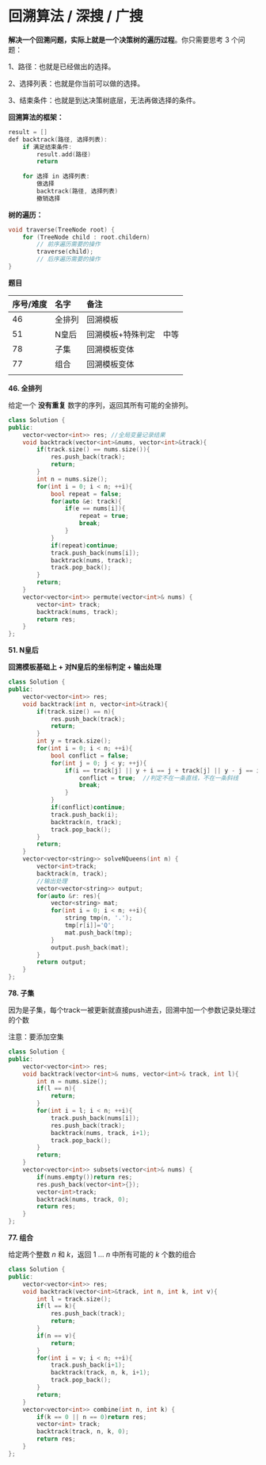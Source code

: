 # 回溯算法 / 深搜 / 广搜

**解决一个回溯问题，实际上就是一个决策树的遍历过程**。你只需要思考 3 个问题：

1、路径：也就是已经做出的选择。

2、选择列表：也就是你当前可以做的选择。

3、结束条件：也就是到达决策树底层，无法再做选择的条件。

**回溯算法的框架：**

```cpp
result = []
def backtrack(路径, 选择列表):
    if 满足结束条件:
        result.add(路径)
        return
    
    for 选择 in 选择列表:
        做选择
        backtrack(路径, 选择列表)
        撤销选择
```

**树的遍历：**

```cpp
void traverse(TreeNode root) {
    for (TreeNode child : root.childern)
        // 前序遍历需要的操作
        traverse(child);
        // 后序遍历需要的操作
}
```

**题目**

| 序号/难度 | 名字 | 备注 |  |
| :--- | :--- | :--- | :--- |
| 46 | 全排列 | 回溯模板 |  |
| 51 | N皇后 | 回溯模板+特殊判定 | 中等 |
| 78 | 子集 | 回溯模板变体 |  |
| 77 | 组合 | 回溯模板变体 |  |
|  |  |  |  |

**46. 全排列**

给定一个 **没有重复** 数字的序列，返回其所有可能的全排列。

```cpp
class Solution {
public:
    vector<vector<int>> res; //全局变量记录结果
    void backtrack(vector<int>&nums, vector<int>&track){
        if(track.size() == nums.size()){
            res.push_back(track);
            return;
        }
        int n = nums.size();
        for(int i = 0; i < n; ++i){
            bool repeat = false;
            for(auto &e: track){
                if(e == nums[i]){
                    repeat = true;
                    break;
                }
            }
            if(repeat)continue;
            track.push_back(nums[i]); 
            backtrack(nums, track);
            track.pop_back();
        }
        return;
    }
    vector<vector<int>> permute(vector<int>& nums) {
        vector<int> track; 
        backtrack(nums, track);
        return res;
    }
};
```

**51. N皇后**

**回溯模板基础上 + 对N皇后的坐标判定 + 输出处理**

```cpp
class Solution {
public:
    vector<vector<int>> res;
    void backtrack(int n, vector<int>&track){
        if(track.size() == n){
            res.push_back(track);
            return;
        }
        int y = track.size();
        for(int i = 0; i < n; ++i){
            bool conflict = false;
            for(int j = 0; j < y; ++j){
                if(i == track[j] || y + i == j + track[j] || y - j == i - track[j]){
                    conflict = true;  //判定不在一条直线，不在一条斜线
                    break;
                }
            }
            if(conflict)continue;
            track.push_back(i);
            backtrack(n, track);
            track.pop_back();
        }
        return;
    }
    vector<vector<string>> solveNQueens(int n) {
        vector<int>track;
        backtrack(n, track);
        //输出处理
        vector<vector<string>> output;
        for(auto &r: res){
            vector<string> mat;
            for(int i = 0; i < n; ++i){
                string tmp(n, '.');
                tmp[r[i]]='Q';
                mat.push_back(tmp);
            }
            output.push_back(mat);
        }
        return output;
    }
};
```

**78. 子集**

因为是子集，每个track一被更新就直接push进去，回溯中加一个参数记录处理过的个数

注意：要添加空集

```cpp
class Solution {
public:
    vector<vector<int>> res;
    void backtrack(vector<int>& nums, vector<int>& track, int l){
        int n = nums.size();
        if(l == n){
            return;
        }
        for(int i = l; i < n; ++i){
            track.push_back(nums[i]);
            res.push_back(track);
            backtrack(nums, track, i+1);
            track.pop_back();
        }
        return;
    }
    vector<vector<int>> subsets(vector<int>& nums) {
        if(nums.empty())return res;
        res.push_back(vector<int>{});
        vector<int>track;
        backtrack(nums, track, 0);
        return res;
    }
};
```

**77. 组合**

 给定两个整数 _n_ 和 _k_，返回 1 ... _n_ 中所有可能的 _k_ 个数的组合

```cpp
class Solution {
public:
    vector<vector<int>> res;
    void backtrack(vector<int>&track, int n, int k, int v){
        int l = track.size();
        if(l == k){
            res.push_back(track);
            return;
        }
        if(n == v){
            return;
        }
        for(int i = v; i < n; ++i){
            track.push_back(i+1);
            backtrack(track, n, k, i+1);
            track.pop_back();
        }
        return;
    }
    vector<vector<int>> combine(int n, int k) {
        if(k == 0 || n == 0)return res;
        vector<int> track;
        backtrack(track, n, k, 0);
        return res;
    }
};
```

